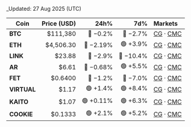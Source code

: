 _Updated: 27 Aug 2025 (UTC)

| Coin       | Price (USD) | 24h%            | 7d%             | Markets |
|------------|------------:|----------------:|----------------:|:--------|
| **BTC**    | $111,380    | 🔴 −0.2%        | 🔴 −2.7%        | [CG](https://www.coingecko.com/en/coins/bitcoin) · [CMC](https://coinmarketcap.com/currencies/bitcoin/) |
| **ETH**    | $4,506.30   | 🔴 −2.19%       | 🟢 +3.9%        | [CG](https://www.coingecko.com/en/coins/ethereum) · [CMC](https://coinmarketcap.com/currencies/ethereum/) |
| **LINK**   | $23.88      | 🔴 −2.9%        | 🔴 −10.4%       | [CG](https://www.coingecko.com/en/coins/chainlink) · [CMC](https://coinmarketcap.com/currencies/chainlink/) |
| **AR**     | $6.61       | 🔴 −0.68%       | 🟢 +5.5%        | [CG](https://www.coingecko.com/en/coins/arweave) · [CMC](https://coinmarketcap.com/currencies/arweave/) |
| **FET**    | $0.6400     | 🔴 −1.2%        | 🔴 −7.0%        | [CG](https://www.coingecko.com/en/coins/artificial-superintelligence-alliance) · [CMC](https://coinmarketcap.com/currencies/artificial-superintelligence-alliance/) |
| **VIRTUAL**| $1.17       | 🟢 +1.4%        | 🟢 +8.4%        | [CG](https://www.coingecko.com/en/coins/virtual-protocol) · [CMC](https://coinmarketcap.com/currencies/virtual-protocol/) |
| **KAITO**  | $1.07       | 🟢 +0.11%       | 🟢 +6.3%        | [CG](https://www.coingecko.com/en/coins/kaito) · [CMC](https://coinmarketcap.com/currencies/kaito/) |
| **COOKIE** | $0.1333     | 🟢 +2.1%        | 🟢 +5.2%        | [CG](https://www.coingecko.com/en/coins/cookie) · [CMC](https://coinmarketcap.com/currencies/cookie/) |
